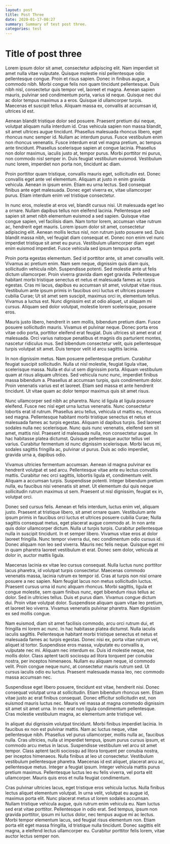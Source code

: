 ```yaml
---
layout: post
title: Post Three
date: 2020-01-17-00:27
summary: Summary of test post three.
categories: test
---
```


# Title of post three

Lorem ipsum dolor sit amet, consectetur adipiscing elit. Nam imperdiet sit amet nulla vitae vulputate. Quisque molestie nisl pellentesque odio pellentesque congue. Proin et risus sapien. Donec in finibus augue, a commodo nibh. Morbi congue felis non quam tincidunt pellentesque. Duis nibh nisl, consectetur quis tempor vel, laoreet et magna. Aenean sapien mauris, pulvinar sed condimentum porta, varius id neque. Quisque nec dui ac dolor tempus maximus a a eros. Quisque id ullamcorper turpis. Maecenas et suscipit tellus. Aliquam massa ex, convallis at accumsan id, ultrices id est.

Aenean blandit tristique dolor sed posuere. Praesent pretium dui neque, volutpat aliquam nulla interdum id. Cras vehicula sapien non massa blandit, sit amet ultrices augue tincidunt. Phasellus malesuada rhoncus libero, eget rhoncus nunc semper id. Nullam ac interdum purus. Fusce vestibulum enim non rhoncus venenatis. Fusce interdum erat vel magna pretium, ac tempus ante tincidunt. Phasellus scelerisque sapien at congue lacinia. Phasellus non dolor maximus, iaculis justo at, tempor purus. Morbi porttitor mi purus, non commodo nisl semper in. Duis feugiat vestibulum euismod. Vestibulum nunc lorem, imperdiet non porta non, tincidunt ac diam.

Proin porttitor quam tristique, convallis mauris eget, sollicitudin est. Donec convallis eget ante vel elementum. Aliquam at justo in enim gravida vehicula. Aenean in ipsum enim. Etiam eu urna lectus. Sed consequat finibus ante eget malesuada. Donec eget viverra ex, vitae ullamcorper purus. Etiam interdum enim vel tristique consectetur.

In nunc eros, molestie at eros vel, blandit cursus nisi. Ut malesuada eget leo a ornare. Nullam dapibus tellus non eleifend lacinia. Pellentesque sed sapien sit amet nibh elementum euismod a sed sapien. Quisque vitae congue sapien, vel facilisis diam. Nam tortor lorem, accumsan vitae rutrum ac, hendrerit eget mauris. Lorem ipsum dolor sit amet, consectetur adipiscing elit. Aenean mollis lectus nisl, non rutrum justo posuere sed. Duis blandit massa nibh, vel feugiat diam consequat et. Donec non enim vel nunc imperdiet tristique sit amet eu purus. Vestibulum ullamcorper diam eget enim euismod imperdiet. Fusce vehicula sed ipsum tempus porta.

Proin porta egestas elementum. Sed id porttitor ante, sit amet convallis velit. Vivamus ac pretium enim. Nam sem neque, dignissim quis diam quis, sollicitudin vehicula nibh. Suspendisse potenti. Sed molestie ante ut felis dictum ullamcorper. Proin viverra gravida diam eget gravida. Pellentesque habitant morbi tristique senectus et netus et malesuada fames ac turpis egestas. Cras mi lacus, dapibus eu accumsan sit amet, volutpat vitae risus. Vestibulum ante ipsum primis in faucibus orci luctus et ultrices posuere cubilia Curae; Ut sit amet sem suscipit, maximus orci in, elementum tellus. Vivamus a luctus est. Nunc dignissim est at odio aliquet, ut aliquam mi cursus. Aliquam sed dolor volutpat, molestie lorem scelerisque, posuere eros.

Mauris justo libero, hendrerit in sem mollis, bibendum pretium diam. Fusce posuere sollicitudin mauris. Vivamus et pulvinar neque. Donec porta eros vitae odio porta, porttitor eleifend erat feugiat. Duis ultrices sit amet erat ut malesuada. Orci varius natoque penatibus et magnis dis parturient montes, nascetur ridiculus mus. Sed bibendum consectetur velit, quis pellentesque turpis volutpat sit amet. Duis tempor velit id arcu sagittis lacinia.

In non dignissim metus. Nam posuere pellentesque pretium. Curabitur feugiat suscipit sollicitudin. Nulla ut nisl molestie, feugiat ligula vitae, scelerisque massa. Nulla et dui ut sem dignissim porta. Aliquam vestibulum quam at risus aliquam ultrices. Sed vehicula nunc nunc, imperdiet finibus massa bibendum a. Phasellus at accumsan turpis, quis condimentum dolor. Proin venenatis varius est et laoreet. Etiam sed massa et ante hendrerit tincidunt. Ut vitae quam ac dolor tempor maximus quis sit amet risus.

Nunc ullamcorper sed nibh ac pharetra. Nunc id ligula at ligula posuere eleifend. Fusce nec nisl eget urna luctus venenatis. Nunc consectetur lobortis erat id rutrum. Phasellus arcu tellus, vehicula ut mattis eu, rhoncus sed magna. Pellentesque habitant morbi tristique senectus et netus et malesuada fames ac turpis egestas. Aliquam id dapibus turpis. Sed laoreet sodales nulla nec scelerisque. Nunc quis nunc venenatis, eleifend sem sit amet, mattis nisl. Praesent id malesuada nulla, non consectetur augue. In hac habitasse platea dictumst. Quisque pellentesque auctor tellus vel varius. Curabitur fermentum id nunc dignissim scelerisque. Morbi lacus mi, sodales sagittis fringilla ac, pulvinar ut purus. Duis ac odio imperdiet, gravida urna a, dapibus odio.

Vivamus ultricies fermentum accumsan. Aenean id magna pulvinar ex hendrerit volutpat et sed arcu. Pellentesque vitae ante eu lectus convallis mattis. Curabitur nec orci sagittis, lobortis ligula et, condimentum velit. Aliquam a accumsan turpis. Suspendisse potenti. Integer bibendum pretium nulla, eu faucibus nisi venenatis sit amet. Ut elementum dui quis neque sollicitudin rutrum maximus ut sem. Praesent ut nisl dignissim, feugiat ex in, volutpat orci.

Donec sed cursus felis. Aenean et felis interdum, luctus enim vel, aliquam justo. Praesent at tristique libero, sit amet ornare quam. Vestibulum ante ipsum primis in faucibus orci luctus et ultrices posuere cubilia Curae; Nulla sagittis consequat metus, eget placerat augue commodo at. In non ante quis dolor ullamcorper dictum. Nulla ut turpis turpis. Curabitur pellentesque nulla in suscipit tincidunt. In et semper libero. Vivamus vitae eros at dolor laoreet fringilla. Nunc tempor viverra dui, nec condimentum odio cursus id. Donec aliquam non leo sed viverra. Mauris nec felis neque. Quisque eget mi in quam pharetra laoreet vestibulum et erat. Donec sem dolor, vehicula at dolor in, auctor mattis ligula.

Maecenas lacinia ex vitae leo cursus consequat. Nulla luctus nunc porttitor lacus pharetra, id volutpat turpis consectetur. Maecenas commodo venenatis massa, lacinia rutrum ex tempor id. Cras at turpis non nisl ornare posuere a nec sapien. Nam feugiat lacus non metus sollicitudin luctus. Praesent cursus urna id nunc aliquam rhoncus. Morbi sagittis, ligula et congue molestie, sem quam finibus nunc, eget bibendum risus tellus ac dolor. Sed in ultricies tellus. Duis et purus diam. Vivamus congue dictum dui. Proin vitae volutpat dolor. Suspendisse aliquam quam vitae leo pretium, et laoreet leo viverra. Vivamus venenatis pulvinar pharetra. Nam dignissim ex sed mollis congue.

Nam euismod, diam sit amet facilisis commodo, arcu orci rutrum dui, et fringilla mi lorem ac nunc. In hac habitasse platea dictumst. Nulla iaculis iaculis sagittis. Pellentesque habitant morbi tristique senectus et netus et malesuada fames ac turpis egestas. Donec nisi ex, porta vitae rutrum vel, aliquet id tortor. Suspendisse eros massa, vulputate eu convallis a, vulputate nec mi. Aliquam nec interdum ex. Duis id molestie neque, nec mollis dolor. Class aptent taciti sociosqu ad litora torquent per conubia nostra, per inceptos himenaeos. Nullam eu aliquam neque, id commodo velit. Proin congue neque nunc, at consectetur mauris rutrum sed. Ut cursus iaculis odio eu luctus. Praesent malesuada massa leo, nec commodo massa accumsan nec.

Suspendisse eget libero posuere, tincidunt est vitae, hendrerit nisi. Donec consequat volutpat urna at sollicitudin. Etiam bibendum rhoncus sem. Etiam vitae justo ac erat finibus consequat. Donec efficitur sollicitudin est, non euismod mauris luctus nec. Mauris vel massa at magna commodo dignissim sit amet sit amet urna. In nec erat non ligula condimentum pellentesque. Cras molestie vestibulum magna, ac elementum ante tristique vel.

In aliquet dui dignissim volutpat tincidunt. Morbi finibus imperdiet lacinia. In faucibus ex non est pulvinar mattis. Nam ac luctus neque, vitae pellentesque nibh. Phasellus vel purus ullamcorper, mollis nulla ac, faucibus nulla. Cras ultricies, nulla ut imperdiet tempus, ipsum purus cursus ipsum, et commodo arcu metus in lacus. Suspendisse vestibulum vel arcu sit amet tempor. Class aptent taciti sociosqu ad litora torquent per conubia nostra, per inceptos himenaeos. Nulla finibus at leo ut consectetur. Vestibulum vestibulum pellentesque pharetra. Maecenas id est aliquet, placerat arcu ac, pellentesque metus. Integer a feugiat ipsum. Integer vehicula mattis purus pretium maximus. Pellentesque luctus leo eu felis viverra, vel porta elit ullamcorper. Mauris quis eros et nulla feugiat condimentum.

Cras pulvinar ultricies lacus, eget tristique eros vehicula luctus. Nulla finibus lectus aliquet elementum volutpat. In urna velit, volutpat eu augue id, maximus porta elit. Nunc placerat metus ut lorem sodales accumsan. Nullam tristique vehicula augue, quis rutrum enim vehicula eu. Nam luctus sed erat vitae porttitor. Pellentesque in odio erat. Sed tempus, ipsum non gravida porttitor, ipsum mi luctus dolor, nec tempus augue mi ac lectus. Morbi tempor elementum lacus, sed feugiat risus elementum non. Etiam porta elit eget massa fringilla, id tristique nulla tincidunt. Donec sagittis elit magna, a eleifend lectus ullamcorper eu. Curabitur porttitor felis lorem, vitae auctor lectus semper non.
